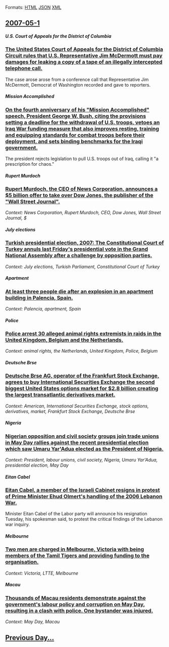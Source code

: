 
Formats: [HTML](2007/05/1/index.html)  [JSON](2007/05/1/index.json)  [XML](2007/05/1/index.xml)  

## [2007-05-1](/news/2007/05/1/index.md)

##### U.S. Court of Appeals for the District of Columbia
### [ The United States Court of Appeals for the District of Columbia Circuit rules that U.S. Representative Jim McDermott must pay damages for leaking a copy of a tape of an illegally intercepted telephone call. ](/news/2007/05/1/the-united-states-court-of-appeals-for-the-district-of-columbia-circuit-rules-that-u-s-representative-jim-mcdermott-must-pay-damages-for-l.md)
The case arose arose from a conference call that Representative Jim McDermott, Democrat of Washington recorded and gave to reporters.

##### Mission Accomplished
### [ On the fourth anniversary of his "Mission Accomplished" speech, President George W. Bush, citing the provisions setting a deadline for the withdrawal of U.S. troops, vetoes an Iraq War funding measure that also improves resting, training and equipping standards for combat troops before their deployment, and sets binding benchmarks for the Iraqi government. ](/news/2007/05/1/on-the-fourth-anniversary-of-his-mission-accomplished-speech-president-george-w-bush-citing-the-provisions-setting-a-deadline-for-the.md)
The president rejects legislation to pull U.S. troops out of Iraq, calling it &quot;a prescription for chaos.&quot; 

##### Rupert Murdoch
### [ Rupert Murdoch, the CEO of News Corporation, announces a $5 billion offer to take over Dow Jones, the publisher of the "Wall Street Journal". ](/news/2007/05/1/rupert-murdoch-the-ceo-of-news-corporation-announces-a-5-billion-offer-to-take-over-dow-jones-the-publisher-of-the-wall-street-journal.md)
_Context: News Corporation, Rupert Murdoch, CEO, Dow Jones, Wall Street Journal, $_

##### July elections
### [ Turkish presidential election, 2007: The Constitutional Court of Turkey annuls last Friday's presidential vote in the Grand National Assembly after a challenge by opposition parties. ](/news/2007/05/1/turkish-presidential-election-2007-the-constitutional-court-of-turkey-annuls-last-friday-s-presidential-vote-in-the-grand-national-assemb.md)
_Context: July elections, Turkish Parliament, Constitutional Court of Turkey_

##### Apartment
### [ At least three people die after an explosion in an apartment building in Palencia, Spain. ](/news/2007/05/1/at-least-three-people-die-after-an-explosion-in-an-apartment-building-in-palencia-spain.md)
_Context: Palencia, apartment, Spain_

##### Police
### [ Police arrest 30 alleged animal rights extremists in raids in the United Kingdom, Belgium and the Netherlands. ](/news/2007/05/1/police-arrest-30-alleged-animal-rights-extremists-in-raids-in-the-united-kingdom-belgium-and-the-netherlands.md)
_Context: animal rights, the Netherlands, United Kingdom, Police, Belgium_

##### Deutsche Brse
### [ Deutsche Brse AG, operator of the Frankfurt Stock Exchange, agrees to buy International Securities Exchange the second biggest United States options market for $2.8 billion creating the largest transatlantic derivatives market. ](/news/2007/05/1/deutsche-borse-ag-operator-of-the-frankfurt-stock-exchange-agrees-to-buy-international-securities-exchange-the-second-biggest-united-stat.md)
_Context: American, International Securities Exchange, stock options, derivatives, market, Frankfurt Stock Exchange, Deutsche Brse_

##### Nigeria
### [ Nigerian opposition and civil society groups join trade unions in May Day rallies against the recent presidential election which saw Umaru Yar'Adua elected as the President of Nigeria. ](/news/2007/05/1/nigerian-opposition-and-civil-society-groups-join-trade-unions-in-may-day-rallies-against-the-recent-presidential-election-which-saw-umaru.md)
_Context: President, labour unions, civil society, Nigeria, Umaru Yar'Adua, presidential election, May Day_

##### Eitan Cabel
### [ Eitan Cabel, a member of the Israeli Cabinet resigns in protest of Prime Minister Ehud Olmert's handling of the 2006 Lebanon War. ](/news/2007/05/1/eitan-cabel-a-member-of-the-israeli-cabinet-resigns-in-protest-of-prime-minister-ehud-olmert-s-handling-of-the-2006-lebanon-war.md)
Minister Eitan Cabel of the Labor party will announce his resignation Tuesday, his spokesman said, to protest the critical findings of the Lebanon war inquiry.

##### Melbourne
### [ Two men are charged in Melbourne, Victoria with being members of the Tamil Tigers and providing funding to the organisation. ](/news/2007/05/1/two-men-are-charged-in-melbourne-victoria-with-being-members-of-the-tamil-tigers-and-providing-funding-to-the-organisation.md)
_Context: Victoria, LTTE, Melbourne_

##### Macau
### [ Thousands of Macau residents demonstrate against the government's labour policy and corruption on May Day, resulting in a clash with police. One bystander was injured. ](/news/2007/05/1/thousands-of-macau-residents-demonstrate-against-the-government-s-labour-policy-and-corruption-on-may-day-resulting-in-a-clash-with-police.md)
_Context: May Day, Macau_

## [Previous Day...](/news/2007/04/30/index.md)

